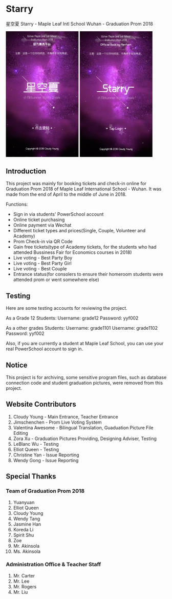 # Starry
星空夏 Starry - Maple Leaf Intl School Wuhan - Graduation Prom 2018

<div style="display: inline;">
  <img src="https://raw.githubusercontent.com/MeoncStudio/Starry/master/816552282608535932.jpg" width="45%" alt="" />
  <img src="https://raw.githubusercontent.com/MeoncStudio/Starry/master/211469506310972563.jpg" width="45%" alt="" />
</div>

## Introduction

This project was mainly for booking tickets and check-in online for Graduation Prom 2018 of Maple Leaf International School - Wuhan.
It was made from the end of April to the middle of June in 2018.

Functions:
 - Sign in via students' PowerSchool account
 - Online ticket purchasing
 - Online payment via Wechat
 - Different ticket types and prices(Single, Couple, Volunteer and Academy)
 - Prom Check-in via QR Code
 - Gain free tickets(type of Academy tickets, for the students who had attended Bussiness Fair for Economics courses in 2018)
 - Live voting - Best Party Boy
 - Live voting - Best Party Girl
 - Live voting - Best Couple
 - Entrance status(for consolers to ensure their homeroom students were attended prom or went somewhere else)
 
## Testing
Here are some testing accounts for reviewing the project.

As a Grade 12 Students:
Username: grade12
Password: yyf002

As a other grades Students:
Username: grade1101
Username: grade1102
Password: yyf002

Also, if you are currently a student at Maple Leaf School, you can use your real PowerSchool account to sign in.


## Notice

This project is for archiving, some sensitive program files, such as database connection code and student graduation pictures, were removed from this project.

## Website Contributors

1. Cloudy Young - Main Entrance, Teacher Entrance
2. Jimschenchen - Prom Live Voting System
3. Valentina Awesome - Bilingual Translation, Guaduation Picture File Editing
4. Zora Xu - Graduation Pictures Providing, Designing Adviser, Testing
5. LeBlanc Wu - Testing
6. Elliot Queen - Testing
7. Christine Yan - Issue Reporting
8. Wendy Gong - Issue Reporting

## Special Thanks

### Team of Graduation Prom 2018
1. Yuanyuan
2. Elliot Queen
3. Cloudy Young
4. Wendy Tang
5. Jasmine Han
6. Koreda Li
7. Spirit Shu
8. Zoe
9. Mr. Akinsola
10. Ms. Akinsola

### Administration Office & Teacher Staff
1. Mr. Carter
2. Mr. Lee
3. Mr. Rogers
4. Mr. Liu
